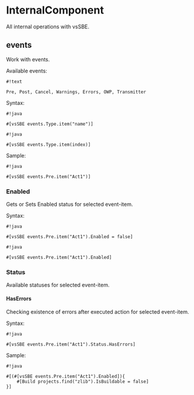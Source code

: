 # InternalComponent #

All internal operations with vsSBE.

## events ##

Work with events.

Available events:
```
#!text

Pre, Post, Cancel, Warnings, Errors, OWP, Transmitter
```

Syntax:
```
#!java

#[vsSBE events.Type.item("name")]
```
```
#!java

#[vsSBE events.Type.item(index)]
```

Sample:
```
#!java

#[vsSBE events.Pre.item("Act1")]
```

### Enabled ###

Gets or Sets Enabled status for selected event-item.

Syntax:
```
#!java

#[vsSBE events.Pre.item("Act1").Enabled = false]
```
```
#!java

#[vsSBE events.Pre.item("Act1").Enabled]
```

### Status ###

Available statuses for selected event-item.

#### HasErrors ####

Checking existence of errors after executed action for selected event-item.

Syntax:
```
#!java

#[vsSBE events.Pre.item("Act1").Status.HasErrors]
```

Sample:
```
#!java

#[(#[vsSBE events.Pre.item("Act1").Enabled]){
    #[Build projects.find("zlib").IsBuildable = false]
}]
```
